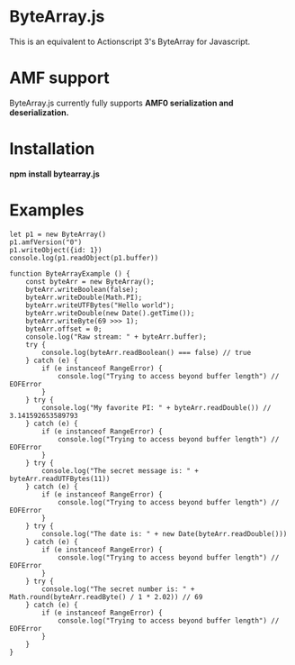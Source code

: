 # ByteArray.js
This is an equivalent to Actionscript 3's ByteArray for Javascript.

# AMF support
ByteArray.js currently fully supports **AMF0 serialization and deserialization.**

# Installation
**npm install bytearray.js**

# Examples
```
let p1 = new ByteArray()
p1.amfVersion("0")
p1.writeObject({id: 1})
console.log(p1.readObject(p1.buffer))
```
```
function ByteArrayExample () {
	const byteArr = new ByteArray();
	byteArr.writeBoolean(false);
	byteArr.writeDouble(Math.PI);
	byteArr.writeUTFBytes("Hello world");
	byteArr.writeDouble(new Date().getTime());
	byteArr.writeByte(69 >>> 1);
	byteArr.offset = 0;
	console.log("Raw stream: " + byteArr.buffer);
	try {
		console.log(byteArr.readBoolean() === false) // true
	} catch (e) {
		if (e instanceof RangeError) {
			console.log("Trying to access beyond buffer length") // EOFError
		}
	} try {
		console.log("My favorite PI: " + byteArr.readDouble()) // 3.141592653589793
	} catch (e) {
		if (e instanceof RangeError) {
			console.log("Trying to access beyond buffer length") // EOFError
		}
	} try {
		console.log("The secret message is: " + byteArr.readUTFBytes(11))
	} catch (e) {
		if (e instanceof RangeError) {
			console.log("Trying to access beyond buffer length") // EOFError
		}
	} try {
		console.log("The date is: " + new Date(byteArr.readDouble()))
	} catch (e) {
		if (e instanceof RangeError) {
			console.log("Trying to access beyond buffer length") // EOFError
		}
	} try {
		console.log("The secret number is: " + Math.round(byteArr.readByte() / 1 * 2.02)) // 69
	} catch (e) {
		if (e instanceof RangeError) {
			console.log("Trying to access beyond buffer length") // EOFError
		}
	}
}
```